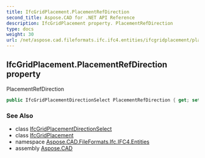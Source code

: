 ```yaml
---
title: IfcGridPlacement.PlacementRefDirection
second_title: Aspose.CAD for .NET API Reference
description: IfcGridPlacement property. PlacementRefDirection
type: docs
weight: 30
url: /net/aspose.cad.fileformats.ifc.ifc4.entities/ifcgridplacement/placementrefdirection/
---
```

## IfcGridPlacement.PlacementRefDirection property

PlacementRefDirection

```csharp
public IfcGridPlacementDirectionSelect PlacementRefDirection { get; set; }
```

### See Also

* class [IfcGridPlacementDirectionSelect](../../../aspose.cad.fileformats.ifc.ifc4.types/ifcgridplacementdirectionselect/)
* class [IfcGridPlacement](../)
* namespace [Aspose.CAD.FileFormats.Ifc.IFC4.Entities](../../ifcgridplacement/)
* assembly [Aspose.CAD](../../../)


